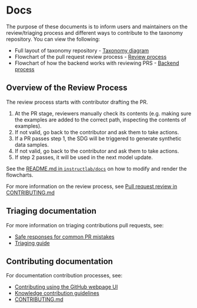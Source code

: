 Docs
====

The purpose of these documents is to inform users and maintainers on the review/triaging process and different ways to contribute to the taxonomy repository. You can view the following:

* Full layout of taxonomy repository - [Taxonomy diagram](taxonomy_diagram.md)
* Flowchart of the pull request review process - [Review process](assets/review-process.png)
* Flowchart of how the backend works with reviewing PRS - [Backend process](assets/backend.png)

Overview of the Review Process
------------------------------

The review process starts with contributor drafting the PR.

1. At the PR stage, reviewers manually check its contents (e.g. making sure the examples are added to the correct path, inspecting the contents of examples).
2. If not valid, go back to the contributor and ask them to take actions.
3. If a PR passes step 1, the SDG will be triggered to generate synthetic data samples.
4. If not valid, go back to the contributor and ask them to take actions.
5. If step 2 passes, it will be used in the next model update.

See the [README.md in `instructlab/docs`](https://github.com/instructlab/instructlab/blob/main/docs/README.md) on how to modify and render the flowcharts.

For more information on the review process, see [Pull request review in CONTRIBUTING.md](https://github.com/instructlab/taxonomy/blob/main/CONTRIBUTING.md#pull-request-review)

Triaging documentation
----------------------

For more information on triaging contributions pull requests, see:

* [Safe responses for common PR mistakes](triaging/safe-responses.md)
* [Triaging guide](triaging/triaging-contributions.md)

Contributing documentation
--------------------------

For documentation contribution processes, see:

* [Contributing using the GitHub webpage UI](contributing_via_GH_UI.md)
* [Knowledge contribution guidelines](knowledge-contribution-guide.md)
* [CONTRIBUTING.md](../CONTRIBUTING.md)